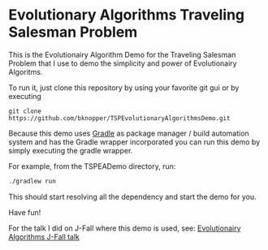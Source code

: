 Evolutionary Algorithms Traveling Salesman Problem
==========

This is the Evolutionairy Algorithm Demo for the Traveling Salesman Problem that I use to demo the simplicity and power of Evolutionairy Algoritms.

To run it, just clone this repository by using your favorite git gui or by executing 

```
git clone https://github.com/bknopper/TSPEvolutionaryAlgorithmsDemo.git
```

Because this demo uses [Gradle](https://gradle.org/) as package manager / build automation system and has the Gradle wrapper incorporated you can run this demo by simply executing the gradle wrapper.

For example, from the TSPEADemo directory, run:

```bash
./gradlew run
```
This should start resolving all the dependency and start the demo for you.

Have fun!

For the talk I did on J-Fall where this demo is used, see: [Evolutionairy Algorithms J-Fall talk](www.youtube.com/watch?v=5LUqjnwbp5c)
